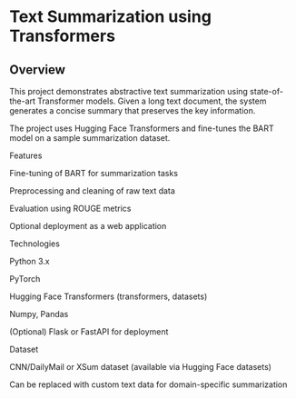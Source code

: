 # Text Summarization using Transformers
## Overview

This project demonstrates abstractive text summarization using state-of-the-art Transformer models. Given a long text document, the system generates a concise summary that preserves the key information.

The project uses Hugging Face Transformers and fine-tunes the BART model on a sample summarization dataset.

Features

Fine-tuning of BART for summarization tasks

Preprocessing and cleaning of raw text data

Evaluation using ROUGE metrics

Optional deployment as a web application

Technologies

Python 3.x

PyTorch

Hugging Face Transformers (transformers, datasets)

Numpy, Pandas

(Optional) Flask or FastAPI for deployment

Dataset

CNN/DailyMail or XSum dataset (available via Hugging Face datasets)

Can be replaced with custom text data for domain-specific summarization
